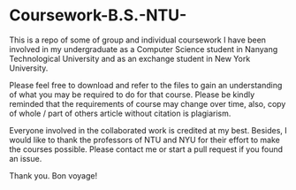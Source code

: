 # Coursework-B.S.-NTU-

This is a repo of some of group and individual coursework I have been involved in my undergraduate as a Computer Science student in Nanyang Technological University and as an exchange student in New York University. 

Please feel free to download and refer to the files to gain an understanding of what you may be required to do for that course. Please be kindly reminded that the requirements of course may change over time, also, copy of whole / part of others article without citation is plagiarism.

Everyone involved in the collaborated work is credited at my best. Besides, I would like to thank the professors of NTU and NYU for their effort to make the courses possible. Please contact me or start a pull request if you found an issue. 

Thank you. Bon voyage!
